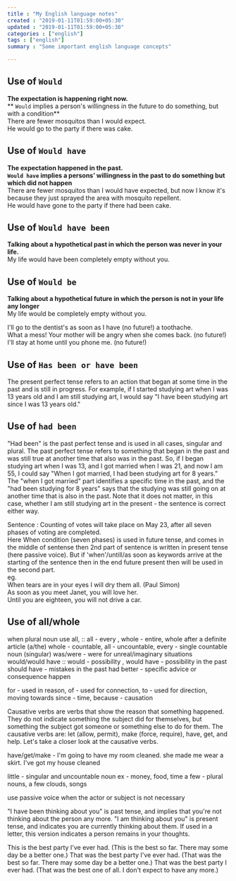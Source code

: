 ```yaml
---
title : "My English language notes"
created : "2019-01-11T01:59:00+05:30"
updated : "2019-01-11T01:59:00+05:30"
categories : ["english"]
tags : ["english"]
summary : "Some important english language concepts"

---
```


## Use of `Would`
**The expectation is happening right now.**  
** `Would` implies a person's willingness in the future to do something, but with a condition**  
There are fewer mosquitos than I would expect.  
He would go to the party if there was cake.


## Use of `Would have`
**The expectation happened in the past.**  
**`Would have` implies a persons’ willingness in the past to do something but which did not happen**  
There are fewer mosquitos than I would have expected, but now I know it's because they just sprayed the area with mosquito repellent.  
He would have gone to the party if there had been cake.


## Use of `Would have been`
**Talking about a hypothetical past in which the person was never in your life.**  
My life would have been completely empty without you.

## Use of `Would be`
**Talking about a hypothetical future in which the person is not in your life any longer**  
My life would be completely empty without you.

I'll go to the dentist's as soon as I have (no future!) a toothache.  
What a mess! Your mother will be angry when she comes back. (no future!)  
I'll stay at home until you phone me. (no future!)  


## Use of `Has been or have been`
The present perfect tense refers to an action that began at some time in the past and is still in progress. For example, if I started studying art when I was 13 years old and I am still studying art, I would say "I have been studying art since I was 13 years old."

## Use of `had been`
"Had been" is the past perfect tense and is used in all cases, singular and plural. The past perfect tense refers to something that began in the past and was still true at another time that also was in the past. So, if I began studying art when I was 13, and I got married when I was 21, and now I am 55, I could say "When I got married, I had been studying art for 8 years." The "when I got married" part identifies a specific time in the past, and the "had been studying for 8 years" says that the studying was still going on at another time that is also in the past. Note that it does not matter, in this case, whether I am still studying art in the present - the sentence is correct either way.


Sentence : Counting of votes will take place on May 23, after all seven phases of voting are completed.  
Here When condition (seven phases) is used in future tense, and comes in the middle of sentense then 2nd part of sentence is written in present tense (here passive voice). But if 'when'/untill/as soon as keywords arrive at the starting of the sentence then in the end future present then will be used in the second part.  
eg.   
When tears are in your eyes I will dry them all. (Paul Simon)  
As soon as you meet Janet, you will love her.  
Until you are eighteen, you will not drive a car.  


## Use of all/whole
when plural noun use all,  :: all - every , whole - entire, whole after a definite article (a/the)
whole - countable, all - uncountable,
every - single countable noun (singular)
was/were - were for unreal/imaginary situations
would/would have :: would - possibility , would have - possibility in the past
should have - mistakes in the past
had better - specific advice or consequence happen

for - used in reason, of - used for connection, to - used for direction, moving towards
since - time, because - causation

Causative verbs are verbs that show the reason that something happened. They do not indicate something the subject did for themselves, but something the subject got someone or something else to do for them. The causative verbs are: let (allow, permit), make (force, require), have, get, and help. Let's take a closer look at the causative verbs.

have/get/make - I'm going to have my room cleaned. she made me wear a skirt. I've got my house cleaned

little - singular and uncountable noun ex - money, food, time
a few - plural nouns, a few clouds, songs

use passive voice when the actor or subject is not necessary


"I have been thinking about you" is past tense, and implies that you're not thinking about the person any more.
"I am thinking about you" is present tense, and indicates you are currently thinking about them. If used in a letter, this version indicates a person remains in your thoughts.

This is the best party I've ever had. (This is the best so far. There may some day be a better one.)
That was the best party I've ever had. (That was the best so far. There may some day be a better one.)
That was the best party I ever had. (That was the best one of all. I don't expect to have any more.)
